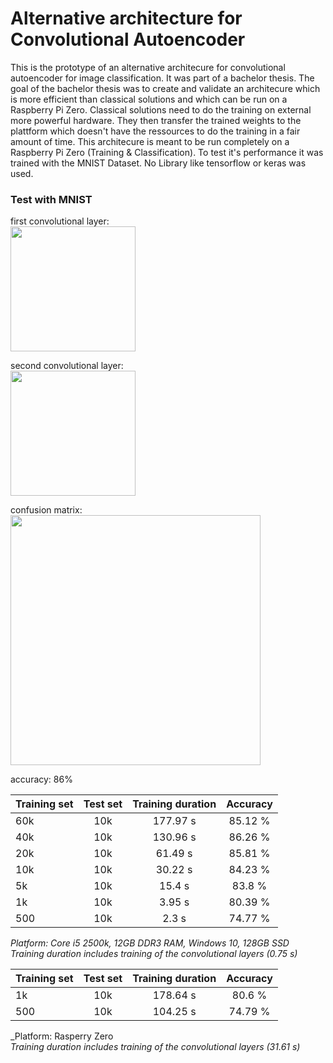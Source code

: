 # Alternative architecture for Convolutional Autoencoder
This is the prototype of an alternative architecure for convolutional autoencoder for image classification. It was part of a bachelor thesis.
The goal of the bachelor thesis was to create and validate an architecure which is more efficient than classical solutions and which can be run on a Raspberry Pi Zero.
Classical solutions need to do the training on external more powerful hardware. They then transfer the trained weights to the plattform which doesn't have the ressources to do the training in a fair amount of time. This architecure is meant to be run completely on a Raspberry Pi Zero (Training & Classification).
To test it's performance it was trained with the MNIST Dataset. No Library like tensorflow or keras was used.

### Test with MNIST

first convolutional layer:  
<img src="https://i.imgur.com/yzW8UqT.png" height="200" > 

second convolutional layer:  
<img src="https://i.imgur.com/kjdb4N6.png" height="200" > 

confusion matrix:  
<img src="https://i.imgur.com/VSOsEce.png" height="400" > 

accuracy: 86%


| Training set  | Test set| Training duration  | Accuracy |
| ------------- |:-------:|:------------------:|:--------:|
| 60k           | 10k     | 177.97 s           | 85.12 %  |
| 40k           | 10k     | 130.96 s           | 86.26 %  |
| 20k           | 10k     | 61.49 s            | 85.81 %  |
| 10k           | 10k     | 30.22 s            | 84.23 %  |
| 5k            | 10k     | 15.4 s             | 83.8 %   |       
| 1k            | 10k     | 3.95 s             | 80.39 %  |
| 500           | 10k     | 2.3 s              | 74.77 %  |

_Platform: Core i5 2500k, 12GB DDR3 RAM, Windows 10, 128GB SSD_  
_Training duration includes training of the convolutional layers (0.75 s)_


| Training set  | Test set| Training duration  | Accuracy |
| ------------- |:-------:|:------------------:|:--------:|
| 1k            | 10k     | 178.64 s           | 80.6 %  |
| 500           | 10k     | 104.25 s           | 74.79 %  |

_Platform: Rasperry Zero   
_Training duration includes training of the convolutional layers (31.61 s)_

